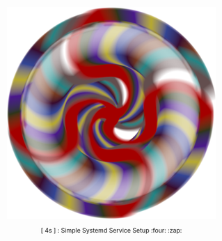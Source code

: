 <div align="center">

  <img src="https://github.com/gstavrinos/4s/blob/master/media/4s.png" width=480px>

  <p align="center">[ 4s ] : Simple Systemd Service Setup :four: :zap:</p>

</div>
